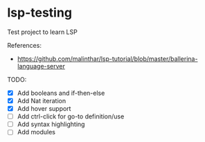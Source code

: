 # lsp-testing
Test project to learn LSP

References:
- https://github.com/malinthar/lsp-tutorial/blob/master/ballerina-language-server

TODO:
- [x] Add booleans and if-then-else
- [x] Add Nat iteration
- [x] Add hover support
- [ ] Add ctrl-click for go-to definition/use
- [ ] Add syntax highlighting
- [ ] Add modules
